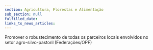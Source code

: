 ```yaml
---
section: Agricultura, Florestas e Alimentação
sub_section: null
fulfilled_date:
links_to_news_articles:
---
```


Promover o robustecimento de todas os parceiros locais envolvidos no setor agro-silvo-pastoril (Federações/OPF)